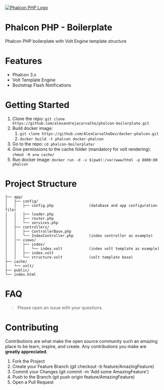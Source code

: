 <a href="https://phalcon.io/" target="_blank"><img src="https://avatars1.githubusercontent.com/u/1221505?s=180&v=4" alt="Phalcon PHP Logo"></a>
# Phalcon PHP - Boilerplate
Phalcon PHP boilerplate with Volt Engine template structure

# Features
* Phalcon 3.x
* Volt Template Engine
* Bootstrap Flash Notifications

# Getting Started
1. Clone the repo: ```git clone https://github.com/alexandrejacarvalho/phalcon-boilerplate.git```
2. Build docker image:
    1. ```git clone https://github.com/AlexCarvalhoDev/docker-phalcon.git```
    3. ```docker build -t phalcon docker-phalcon```
3. Go to the repo: ```cd phalcon-boilerplate/```
4. Give permissions to the cache folder (mandatory for volt rendering): ```chmod -R a+w cache/```
4. Run docker image: ```docker run -d -v $(pwd):/var/www/html -p 8080:80 phalcon```

# Project Structure
```
├── app/
│   ├── config/
│   │   ├── config.php                (database and app configuration file)
│   │   ├── loader.php
│   │   ├── router.php
│   │   └── services.php
│   ├── controllers/
│   │   ├── ControllerBase.php
│   │   └── IndexController.php       (index controller as example)
│   |── views/
│   │   ├── index/
│   │   │   └── index.volt            (index volt template as example)
│   │   ├── index.volt
│   │   └── structure.volt            (volt template base)
├── cache/
|   └── volt/
├── public/
└── index.html
```
# FAQ
> Please open an issue with your questions.

# Contributing
Contributions are what make the open source community such an amazing place to be learn, inspire, and create. Any contributions you make are **greatly appreciated**.

1. Fork the Project
2. Create your Feature Branch (git checkout -b feature/AmazingFeature)
3. Commit your Changes (git commit -m 'Add some AmazingFeature')
4. Push to the Branch (git push origin feature/AmazingFeature)
5. Open a Pull Request
